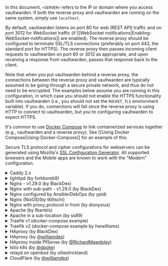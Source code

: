 In this document, `<SERVER>` refers to the IP or domain where you access vaultwarden. If both the reverse proxy and vaultwarden are running on the same system, simply use `localhost`.

By default, vaultwarden listens on port 80 for web (REST API) traffic and on port 3012 for WebSocket traffic (if [[WebSocket notifications|Enabling-WebSocket-notifications]] are enabled). The reverse proxy should be configured to terminate SSL/TLS connections (preferably on port 443, the standard port for HTTPS). The reverse proxy then passes incoming client requests to vaultwarden on port 80 or 3012 as appropriate, and upon receiving a response from vaultwarden, passes that response back to the client.

Note that when you put vaultwarden behind a reverse proxy, the connections between the reverse proxy and vaultwarden are typically assumed to be going through a secure private network, and thus do not need to be encrypted. The examples below assume you are running in this configuration, in which case you should not enable the HTTPS functionality built into vaultwarden (i.e., you should not set the `ROCKET_TLS` environment variable). If you do, connections will fail since the reverse proxy is using HTTP to connect to vaultwarden, but you're configuring vaultwarden to expect HTTPS.

It's common to use [Docker Compose](https://docs.docker.com/compose/) to link containerized services together (e.g., vaultwarden and a reverse proxy). See [[Using Docker Compose|Using-Docker-Compose]] for an example of this.

Secure TLS protocol and cipher configurations for webservers can be generated using Mozilla's [SSL Configuration Generator](https://ssl-config.mozilla.org/). All supported browsers and the Mobile apps are known to work with the "Modern" configuration.

<details>
<summary>Caddy 2.x</summary><br/>

Caddy 2 will automatically enable HTTPS in most circumstances, check the [docs](https://caddyserver.com/docs/automatic-https#activation).

In the Caddyfile syntax, `{$VAR}` denotes the value of the environment variable `VAR`.
If you prefer, you can also directly specify a value instead of substituting an env var value.

```

# Uncomment this in addition with the import admin_redir statement allow access to the admin interface only from local networks
# (admin_redir) {
#        @admin {
#                path /admin*
#                not remote_ip private_ranges
#        }
#        redir @admin /
# }

{$DOMAIN} {
  log {
    level INFO
    output file {$LOG_FILE} {
      roll_size 10MB
      roll_keep 10
    }
  }

  # Uncomment this if you want to get a cert via ACME (Let's Encrypt or ZeroSSL).
  # tls {$EMAIL}

  # Or uncomment this if you're providing your own cert. You would also use this option
  # if you're running behind Cloudflare.
  # tls {$SSL_CERT_PATH} {$SSL_KEY_PATH}

  # This setting may have compatibility issues with some browsers
  # (e.g., attachment downloading on Firefox). Try disabling this
  # if you encounter issues.
  encode gzip

  # Uncomment to improve security (WARNING: only use if you understand the implications!)
  # If you want to use FIDO2 WebAuthn, set X-Frame-Options to "SAMEORIGIN" or the Browser will block those requests
  # header {
  #      # Enable HTTP Strict Transport Security (HSTS)
  #      Strict-Transport-Security "max-age=31536000;"
  #      # Enable cross-site filter (XSS) and tell browser to block detected attacks
  #      X-XSS-Protection "1; mode=block"
  #      # Disallow the site to be rendered within a frame (clickjacking protection)
  #      X-Frame-Options "SAMEORIGIN"
  #      # Prevent search engines from indexing (optional)
  #      X-Robots-Tag "none"
  #      # Server name removing
  #      -Server
  # }

  # Uncomment to allow access to the admin interface only from local networks
# import admin_redir

  # Proxy everything to Rocket
  # if located at a sub-path the reverse_proxy line will look like:
  #   reverse_proxy /subpath/* <SERVER>:80
  reverse_proxy <SERVER>:80 {
       # Send the true remote IP to Rocket, so that vaultwarden can put this in the
       # log, so that fail2ban can ban the correct IP.
       header_up X-Real-IP {remote_host}
  }
}
```
</details>

<details>
<summary>lighttpd (by forkbomb9)</summary><br/>

```lighttpd
server.modules += ( "mod_proxy" )

$HTTP["host"] == "vault.example.net" {
    $HTTP["url"] == "/notifications/hub" {
       # WebSocket proxy
       proxy.server  = ( "" => ("vaultwarden" => ( "host" => "<SERVER>", "port" => 3012 )))
       proxy.forwarded = ( "for" => 1 )
       proxy.header = (
           "https-remap" => "enable",
           "upgrade" => "enable",
           "connect" => "enable"
       )
    } else {
       proxy.server  = ( "" => ("vaultwarden" => ( "host" => "<SERVER>", "port" => 4567 )))
       proxy.forwarded = ( "for" => 1 )
       proxy.header = ( "https-remap" => "enable" )
    }
}
```

You'll have to set `IP_HEADER` to `X-Forwarded-For` instead of `X-Real-IP` in the Vaultwarden environment.

</details>

<details>
<summary>Nginx - v1.29.0 (by BlackDex)</summary><br/>

```nginx
# The `upstream` directives ensure that you have a http/1.1 connection
# This enables the keepalive option and better performance
#
# Define the server IP and ports here.
upstream vaultwarden-default {
  zone vaultwarden-default 64k;
  server 127.0.0.1:8080;
  keepalive 2;
}

# Needed to support websocket connections
# See: https://nginx.org/en/docs/http/websocket.html
# Instead of "close" as stated in the above link we send an empty value.
# Else all keepalive connections will not work.
map $http_upgrade $connection_upgrade {
    default upgrade;
    ''      "";
}

# Redirect HTTP to HTTPS
server {
    listen 80;
    listen [::]:80;
    server_name vaultwarden.example.tld;

    if ($host = vaultwarden.example.tld) {
        return 301 https://$host$request_uri;
    }
    return 404;
}

server {
    # For older versions of nginx appened http2 to the listen line after ssl and remove `http2 on`
    listen 443 ssl;
    listen [::]:443 ssl;
    http2 on;
    server_name vaultwarden.example.tld;

    # Specify SSL Config when needed
    #ssl_certificate /path/to/certificate/letsencrypt/live/vaultwarden.example.tld/fullchain.pem;
    #ssl_certificate_key /path/to/certificate/letsencrypt/live/vaultwarden.example.tld/privkey.pem;
    #ssl_trusted_certificate /path/to/certificate/letsencrypt/live/vaultwarden.example.tld/fullchain.pem;

    client_max_body_size 525M;

    location / {
      proxy_http_version 1.1;
      proxy_set_header Upgrade $http_upgrade;
      proxy_set_header Connection $connection_upgrade;

      proxy_set_header Host $host;
      proxy_set_header X-Real-IP $remote_addr;
      proxy_set_header X-Forwarded-For $proxy_add_x_forwarded_for;
      proxy_set_header X-Forwarded-Proto $scheme;

      proxy_pass http://vaultwarden-default;
    }

    # Optionally add extra authentication besides the ADMIN_TOKEN
    # Remove the comments below `#` and create the htpasswd_file to have it active
    #
    #location /admin {
    #  # See: https://docs.nginx.com/nginx/admin-guide/security-controls/configuring-http-basic-authentication/
    #  auth_basic "Private";
    #  auth_basic_user_file /path/to/htpasswd_file;
    #
    #  proxy_http_version 1.1;
    #  proxy_set_header Upgrade $http_upgrade;
    #  proxy_set_header Connection $connection_upgrade;
    #
    #  proxy_set_header Host $host;
    #  proxy_set_header X-Real-IP $remote_addr;
    #  proxy_set_header X-Forwarded-For $proxy_add_x_forwarded_for;
    #  proxy_set_header X-Forwarded-Proto $scheme;
    #
    #  proxy_pass http://vaultwarden-default;
    #}
}
```

If you run into 504 Gateway Timeout problems, tell nginx to wait longer for vaultwarden by adding longer timeouts to the `server {` section, for example:

```nginx
  proxy_connect_timeout       777;
  proxy_send_timeout          777;
  proxy_read_timeout          777;
  send_timeout                777;
```

</details>

<details>
<summary>Nginx with sub-path - v1.29.0 (by BlackDex)</summary><br/>

In this example vaultwarden will be available via https://bitwarden.example.tld/vault/<br/>
If you want to use any other sub-path, like `bitwarden` or `secret-vault` you should change `/vault/` in the example below to match.<br/>
<br/>
For this to work you need to configure your `DOMAIN` variable to match so it should look like:

```ini
; Add the sub-path! Else this will not work!
DOMAIN=https://vaultwarden.example.tld/vault/
```

```nginx
# The `upstream` directives ensure that you have a http/1.1 connection
# This enables the keepalive option and better performance
#
# Define the server IP and ports here.
upstream vaultwarden-default {
  zone vaultwarden-default 64k;
  server 127.0.0.1:8080;
  keepalive 2;
}

# Needed to support websocket connections
# See: https://nginx.org/en/docs/http/websocket.html
# Instead of "close" as stated in the above link we send an empty value.
# Else all keepalive connections will not work.
map $http_upgrade $connection_upgrade {
    default upgrade;
    ''      "";
}

# Redirect HTTP to HTTPS
server {
    listen 80;
    listen [::]:80;
    server_name vaultwarden.example.tld;

    if ($host = vaultwarden.example.tld) {
        return 301 https://$host$request_uri;
    }
    return 404;
}

server {
    # For older versions of nginx appened `http2` to the listen line after ssl and remove `http2 on;`
    listen 443 ssl;
    listen [::]:443 ssl;
    http2 on;
    server_name vaultwarden.example.tld;

    # Specify SSL Config when needed
    #ssl_certificate /path/to/certificate/letsencrypt/live/vaultwarden.example.tld/fullchain.pem;
    #ssl_certificate_key /path/to/certificate/letsencrypt/live/vaultwarden.example.tld/privkey.pem;
    #ssl_trusted_certificate /path/to/certificate/letsencrypt/live/vaultwarden.example.tld/fullchain.pem;

    client_max_body_size 525M;

    ## Using a Sub Path Config
    # Path to the root of your installation
    # Be sure to DO ADD a trailing /, else you will experience issues 
    # But only for this location, all other locations should NOT add this.
    location /vault/ {
      proxy_http_version 1.1;
      proxy_set_header Upgrade $http_upgrade;
      proxy_set_header Connection $connection_upgrade;

      proxy_set_header Host $host;
      proxy_set_header X-Real-IP $remote_addr;
      proxy_set_header X-Forwarded-For $proxy_add_x_forwarded_for;
      proxy_set_header X-Forwarded-Proto $scheme;

      proxy_pass http://vaultwarden-default;
    }

    # Optionally add extra authentication besides the ADMIN_TOKEN
    # Remove the comments below `#` and create the htpasswd_file to have it active
    #
    # DO NOT add a trailing /, else you will experience issues
    #location /vault/admin {
    #  # See: https://docs.nginx.com/nginx/admin-guide/security-controls/configuring-http-basic-authentication/
    #  auth_basic "Private";
    #  auth_basic_user_file /path/to/htpasswd_file;
    #
    #  proxy_http_version 1.1;
    #  proxy_set_header Upgrade $http_upgrade;
    #  proxy_set_header Connection $connection_upgrade;
    #
    #  proxy_set_header Host $host;
    #  proxy_set_header X-Real-IP $remote_addr;
    #  proxy_set_header X-Forwarded-For $proxy_add_x_forwarded_for;
    #  proxy_set_header X-Forwarded-Proto $scheme;
    #
    #  proxy_pass http://vaultwarden-default;
    #}
}
```
</details>

<details>
<summary>Nginx configured by Ansible/DebOps (by ypid)</summary><br/>

Ansible inventory example that uses [DebOps](https://debops.org) to configure Nginx as a reverse proxy for vaultwarden. I choose to go with the PSK in the URL for additional security to not expose the API to everyone on the Internet because the client apps do not support client certificates yet (I tested it). Refer to [[Hardening Guide – hiding under a subdir|Hardening-Guide#hiding-under-a-subdir]].

```YAML
vaultwarden__fqdn: 'vault.example.org'
vaultwarden__http_psk_subpath_enabled: True
vaultwarden__http_psk_subpath: '{{ lookup("password", secret + "/vaultwarden/" +
                                     inventory_hostname + "/config/subpath chars=ascii_letters,digits length=23")
                                   if vaultwarden__http_psk_subpath_enabled | bool
                                   else "" }}'

nginx__upstreams:

  - name: 'vaultwarden-default'
    type: 'default'
    enabled: True
    server: 'localhost:8000'

  - name: 'vaultwarden-ws'
    type: 'default'
    enabled: True
    server: 'localhost:3012'

nginx__servers:

  - name: '{{ vaultwarden__fqdn }}'
    filename: 'debops.vaultwarden'
    by_role: 'debops.vaultwarden'
    favicon: False
    # root: '/usr/share/vaultwarden/web-vault'

    location_list:

      - pattern: '/'
        options: |-
          deny all;

      - pattern: '= /{{ vaultwarden__http_psk_subpath }}'
        options: |-
          return 307 $scheme://$host$request_uri/;

      ## All the security HTTP headers would then need to be set by nginx as well.
      # - pattern: '/{{ vaultwarden__http_psk_subpath }}/'
      #   options: |-
      #     alias /usr/share/vaultwarden/web-vault/;

      - pattern: '/{{ vaultwarden__http_psk_subpath }}/'
        options: |-
          proxy_set_header Host              $host;
          proxy_set_header X-Real-IP         $remote_addr;
          proxy_set_header X-Forwarded-For   $proxy_add_x_forwarded_for;
          proxy_set_header X-Forwarded-Proto $scheme;
          proxy_set_header X-Forwarded-Port  443;

          proxy_pass http://vaultwarden-default;

      - pattern: '/{{ vaultwarden__http_psk_subpath }}/notifications/hub/negotiate'
        options: |-
          proxy_set_header Host              $host;
          proxy_set_header X-Real-IP         $remote_addr;
          proxy_set_header X-Forwarded-For   $proxy_add_x_forwarded_for;
          proxy_set_header X-Forwarded-Proto $scheme;
          proxy_set_header X-Forwarded-Port  443;

          proxy_pass http://vaultwarden-default;

      - pattern: '/{{ vaultwarden__http_psk_subpath }}/notifications/hub'
        options: |-
          proxy_http_version 1.1;
          proxy_set_header Upgrade $http_upgrade;
          proxy_set_header Connection $connection_upgrade;

          proxy_set_header Host              $host;
          proxy_set_header X-Real-IP         $remote_addr;
          proxy_set_header X-Forwarded-For   $proxy_add_x_forwarded_for;
          proxy_set_header X-Forwarded-Proto $scheme;
          proxy_set_header X-Forwarded-Port  443;

          proxy_pass http://vaultwarden-ws;

      # Do not use the icons features as long as it reveals all domains from
      # our credentials to the server.
      - pattern: '/{{ vaultwarden__http_psk_subpath }}/icons/'
        options: |-
          access_log off;
          log_not_found off;
          deny all;
```
</details>

<details>
<summary>Nginx (NixOS)(by tklitschi)</summary><br/>

Example NixOS nginx config. For more Information about NixOS Deployment see [Deployment Wiki page](https://github.com/dani-garcia/vaultwarden/wiki/Deployment-examples).


```nix
{ config, ... }:
{
  security.acme.acceptTerms = true;
  security.acme.email = "me@example.com";
  security.acme.certs = {

    "vw.example.com" = {
      group = "vaultwarden";
      keyType = "rsa2048";
      allowKeysForGroup = true;
    };
  };

  services.nginx = {
    enable = true;

    recommendedGzipSettings = true;
    recommendedOptimisation = true;
    recommendedProxySettings = true;
    recommendedTlsSettings = true;

    virtualHosts = {
      "vw.example.com" = {
        forceSSL = true;
        enableACME = true;
        locations."/" = {
          proxyPass = "http://localhost:8812"; #changed the default rocket port due to some conflict
          proxyWebsockets = true;
        };
        locations."/notifications/hub" = {
          proxyPass = "http://localhost:3012";
          proxyWebsockets = true;
        };
        locations."/notifications/hub/negotiate" = {
          proxyPass = "http://localhost:8812";
          proxyWebsockets = true;
        };
      };
    };
  };
}

```
</details>

<details>
<summary>Nginx with proxy_protocol in front (by dionysius)</summary><br/>

In this example there is a downstream proxy communicating in [proxy_protocol in front of this nginx](https://docs.nginx.com/nginx/admin-guide/load-balancer/using-proxy-protocol/) (E.g. a [LXD proxy device with proxy_protocol enabled](https://linuxcontainers.org/lxd/docs/master/reference/devices_proxy/)). Nginx needs to correctly consume the protocol and headers to forward need to be set from the those. Lines marked with `# <---` have different contents than blackdex example.

For reference this LXD downstream proxy device configuration:
```yaml
devices:
  http:
    connect: tcp:[::1]:80
    listen: tcp:[::]:80
    proxy_protocol: "true"
    type: proxy
  https:
    connect: tcp:[::1]:443
    listen: tcp:[::]:443
    proxy_protocol: "true"
    type: proxy
```

```nginx
# proxy_protocol related:

set_real_ip_from ::1; # which downstream proxy to trust, enter address of your proxy in front
real_ip_header proxy_protocol; # optional, if you want nginx to override remote_addr with info from proxy_protocol. depends on which variables you use regarding remote addr in log template and in server or stream blocks.

# below based on blackdex example:

# The `upstream` directives ensure that you have a http/1.1 connection
# This enables the keepalive option and better performance
#
# Define the server IP and ports here.
upstream vaultwarden-default {
  zone vaultwarden-default 64k;
  server 127.0.0.1:8080;
  keepalive 2;
}
upstream vaultwarden-ws {
  zone vaultwarden-ws 64k;
  server 127.0.0.1:3012;
  keepalive 2;
}

# Redirect HTTP to HTTPS
server {
    if ($host = bitwarden.example.tld) {
        return 301 https://$host$request_uri;
    }

    listen 80 proxy_protocol; # <---
    listen [::]:80 proxy_protocol; # <---
    server_name bitwarden.example.tld;
    return 404;
}

server {
    listen 443 ssl http2 proxy_protocol; # <---
    listen [::]:443 ssl http2 proxy_protocol; # <---
    server_name vaultwarden.example.tld;

    # Specify SSL Config when needed
    #ssl_certificate /path/to/certificate/letsencrypt/live/vaultwarden.example.tld/fullchain.pem;
    #ssl_certificate_key /path/to/certificate/letsencrypt/live/vaultwarden.example.tld/privkey.pem;
    #ssl_trusted_certificate /path/to/certificate/letsencrypt/live/vaultwarden.example.tld/fullchain.pem;

    client_max_body_size 128M;

    ## Using a Sub Path Config
    # Path to the root of your installation
    # Be sure to add the trailing /, else you could have issues
    location /vault/ {
      proxy_http_version 1.1;
      proxy_set_header "Connection" "";

      proxy_set_header Host $host;
      proxy_set_header X-Real-IP $remote_addr; # <--- or if real_ip_header not set above: $proxy_forwarded_for
      proxy_set_header X-Forwarded-For $proxy_add_x_forwarded_for; # <-- or if real_ip_header not set above: $proxy_forwarded_for
      proxy_set_header X-Forwarded-Proto $scheme;

      proxy_pass http://vaultwarden-default;
    }

    location /vault/notifications/hub/negotiate {
      proxy_http_version 1.1;
      proxy_set_header "Connection" "";

      proxy_set_header Host $host;
      proxy_set_header X-Real-IP $remote_addr; # <--- or if real_ip_header not set above: $proxy_forwarded_for
      proxy_set_header X-Forwarded-For $proxy_add_x_forwarded_for; # <-- or if real_ip_header not set above: $proxy_forwarded_for
      proxy_set_header X-Forwarded-Proto $scheme;

      proxy_pass http://vaultwarden-default;
    }

    location /vault/notifications/hub {
      proxy_http_version 1.1;
      proxy_set_header Upgrade $http_upgrade;
      proxy_set_header Connection "upgrade";

      proxy_set_header Host $host;
      proxy_set_header X-Real-IP $remote_addr; # <--- or if real_ip_header not set above: $proxy_forwarded_for
      proxy_set_header Forwarded $remote_addr; # <--- [sic] this is not correct [RFC 7239](https://datatracker.ietf.org/doc/html/rfc7239)
      proxy_set_header X-Forwarded-For $proxy_add_x_forwarded_for; # <-- or if real_ip_header not set above: $proxy_forwarded_for
      proxy_set_header X-Forwarded-Proto $scheme;

      proxy_pass http://vaultwarden-ws;
    }
}
```
</details>

<details>
<summary>Apache (by fbartels)</summary><br/>

Remember to enable `mod_proxy_wstunnel` and `mod_proxy_http`, for example with: `a2enmod proxy_wstunnel` and `a2enmod proxy_http`.
```apache
<VirtualHost *:443>
    SSLEngine on
    ServerName bitwarden.$hostname.$domainname

    SSLCertificateFile ${SSLCERTIFICATE}
    SSLCertificateKeyFile ${SSLKEY}
    SSLCACertificateFile ${SSLCA}
    ${SSLCHAIN}

    ErrorLog \${APACHE_LOG_DIR}/bitwarden-error.log
    CustomLog \${APACHE_LOG_DIR}/bitwarden-access.log combined

    ProxyPass / http://<SERVER>:80/ upgrade=websocket

    ProxyPreserveHost On
    ProxyRequests Off
    RequestHeader set X-Real-IP %{REMOTE_ADDR}s
    # Add this line if your url attributes are reported back as http://... :
    # RequestHeader add X-Forwarded-Proto https
</VirtualHost>
```
</details>

<details>
<summary>Apache in a sub-location (by ss89)</summary><br/>
Modify your docker start-up to include the sub-location.

```
; Add the sub-location! Else this will not work!
DOMAIN=https://$hostname.$domainname/$sublocation/
```

Ensure you have the websocket proxy module loaded somewhere in your apache config.
It can look something like: 

```
LoadModule proxy_wstunnel_module modules/mod_proxy_wstunnel.so`
```

On some OS's you can use a2enmod, for example with: `a2enmod proxy_wstunnel` and `a2enmod proxy_http`.

```apache
<VirtualHost *:443>
    SSLEngine on
    ServerName $hostname.$domainname

    SSLCertificateFile ${SSLCERTIFICATE}
    SSLCertificateKeyFile ${SSLKEY}
    SSLCACertificateFile ${SSLCA}
    ${SSLCHAIN}

    ErrorLog \${APACHE_LOG_DIR}/error.log
    CustomLog \${APACHE_LOG_DIR}/access.log combined

    <Location /$sublocation/> #adjust here if necessary
        RewriteEngine On
        RewriteCond %{HTTP:Upgrade} =websocket [NC]
        RewriteRule /notifications/hub(.*) ws://<SERVER>:3012/$1 [P,L]
        ProxyPass http://<SERVER>:80/$sublocation/

        ProxyPreserveHost On
        RequestHeader set X-Real-IP %{REMOTE_ADDR}s
    </Location>
</VirtualHost>
```
</details>

<details>
<summary>Traefik v1 (docker-compose example)</summary><br/>

```yaml
labels:
    - traefik.enable=true
    - traefik.docker.network=traefik
    - traefik.web.frontend.rule=Host:bitwarden.domain.tld
    - traefik.web.port=80
    - traefik.hub.frontend.rule=Host:bitwarden.domain.tld;Path:/notifications/hub
    - traefik.hub.port=3012
    - traefik.hub.protocol=ws
```
</details>

<details>
<summary>Traefik v2 (docker-compose example by hwwilliams)</summary><br/>

#### Traefik v1 labels migrated to Traefik v2
```yaml
labels:
  - traefik.enable=true
  - traefik.docker.network=traefik
  - traefik.http.routers.bitwarden-ui.rule=Host(`bitwarden.domain.tld`)
  - traefik.http.routers.bitwarden-ui.service=bitwarden-ui
  - traefik.http.services.bitwarden-ui.loadbalancer.server.port=80
  - traefik.http.routers.bitwarden-websocket.rule=Host(`bitwarden.domain.tld`) && Path(`/notifications/hub`)
  - traefik.http.routers.bitwarden-websocket.service=bitwarden-websocket
  - traefik.http.services.bitwarden-websocket.loadbalancer.server.port=3012
```

#### Migrated labels plus HTTP to HTTPS redirect
These labels assume that the entrypoints defined in Traefik for port 80 and 443 are 'web' and 'websecure' respectively.

These labels also assume you already have a default certificates resolver defined in Traefik.
```yaml
labels:
  - traefik.enable=true
  - traefik.docker.network=traefik
  - traefik.http.middlewares.redirect-https.redirectScheme.scheme=https
  - traefik.http.middlewares.redirect-https.redirectScheme.permanent=true
  - traefik.http.routers.bitwarden-ui-https.rule=Host(`bitwarden.domain.tld`)
  - traefik.http.routers.bitwarden-ui-https.entrypoints=websecure
  - traefik.http.routers.bitwarden-ui-https.tls=true
  - traefik.http.routers.bitwarden-ui-https.service=bitwarden-ui
  - traefik.http.routers.bitwarden-ui-http.rule=Host(`bitwarden.domain.tld`)
  - traefik.http.routers.bitwarden-ui-http.entrypoints=web
  - traefik.http.routers.bitwarden-ui-http.middlewares=redirect-https
  - traefik.http.routers.bitwarden-ui-http.service=bitwarden-ui
  - traefik.http.services.bitwarden-ui.loadbalancer.server.port=80
  - traefik.http.routers.bitwarden-websocket-https.rule=Host(`bitwarden.domain.tld`) && Path(`/notifications/hub`)
  - traefik.http.routers.bitwarden-websocket-https.entrypoints=websecure
  - traefik.http.routers.bitwarden-websocket-https.tls=true
  - traefik.http.routers.bitwarden-websocket-https.service=bitwarden-websocket
  - traefik.http.routers.bitwarden-websocket-http.rule=Host(`bitwarden.domain.tld`) && Path(`/notifications/hub`)
  - traefik.http.routers.bitwarden-websocket-http.entrypoints=web
  - traefik.http.routers.bitwarden-websocket-http.middlewares=redirect-https
  - traefik.http.routers.bitwarden-websocket-http.service=bitwarden-websocket
  - traefik.http.services.bitwarden-websocket.loadbalancer.server.port=3012
```
</details>

<details>
<summary>HAproxy (by BlackDex)</summary><br/>

Add these lines to your haproxy configuration. 

```haproxy
frontend vaultwarden
    bind 0.0.0.0:80
    option forwardfor header X-Real-IP
    http-request set-header X-Real-IP %[src]
    default_backend vaultwarden_http
    use_backend vaultwarden_ws if { path_beg /notifications/hub } !{ path_beg /notifications/hub/negotiate }

backend vaultwarden_http
    # Enable compression if you want
    # compression algo gzip
    # compression type text/plain text/css application/json application/javascript text/xml application/xml application/xml+rss text/javascript
    server vwhttp 0.0.0.0:8080

backend vaultwarden_ws
    server vwws 0.0.0.0:3012
```
</details>


<details>
<summary>HAproxy (by <a href="https://github.com/williamdes" target="_blank">@williamdes</a>)</summary><br/>

Add these lines to your HAproxy configuration. 

```haproxy
backend static-success-default
  mode http
  errorfile 503 /usr/local/etc/haproxy/static/index.static.default.html
  errorfile 200 /usr/local/etc/haproxy/static/index.static.default.html

frontend http-in
    bind *:80
    bind *:443 ssl crt /acme.sh/domain.tld/domain.tld.pem
    option forwardfor header X-Real-IP
    http-request set-header X-Real-IP %[src]
    default_backend static-success-default

    # Define hosts
    acl host_bitwarden_domain_tld hdr(Host) -i bitwarden.domain.tld

    ## figure out which one to use
    use_backend vaultwarden_http if host_bitwarden_domain_tld !{ path_beg /notifications/hub } or { path_beg /notifications/hub/negotiate }
    use_backend vaultwarden_ws if host_bitwarden_domain_tld { path_beg /notifications/hub } !{ path_beg /notifications/hub/negotiate }

backend vaultwarden_http
    # Enable compression if you want
    # compression algo gzip
    # compression type text/plain text/css application/json application/javascript text/xml application/xml application/xml+rss text/javascript
    # You can use the container hostname if you are using haproxy with docker-compose
    server vw_http 0.0.0.0:8080

backend vaultwarden_ws
    # You can use the container hostname if you are using haproxy with docker-compose
    server vw_ws 0.0.0.0:3012
```
</details>

<details>
<summary>HAproxy inside PfSense (by <a href="https://github.com/RichardMawdsley" target="_blank">@RichardMawdsley</a>)</summary><br/>

Being a GUI setup, details\instructions below for you to add where required. 
 * Assumes you already have basic HTTP>HTTPS Redirection setup [Basic Setup](https://blog.devita.co/pfsense-to-proxy-traffic-for-websites-using-pfsense/)


## Backend Creation
Backend 1:
```
Mode	Name	                   Forwardto	     Address	     Port	 Encrypt(SSL)	SSL checks	Weight	Actions
active 	Vaultwarden                Address+Port:     IPADDRESSHERE   80          no             no
```
Backend 2:
```
Mode	Name	                   Forwardto	     Address	     Port	 Encrypt(SSL)	SSL checks	Weight	Actions
active 	Vaultwarden-Notifications  Address+Port:     IPADDRESSHERE   3012        no             no
```

## Frontend Creation - 1 - Domain
**ACCESS CONTROL LIST**
``` 	
ACL00
Host matches:
no
no
FQDN.com     -  NOTE:  This needs to be your root domain.  
 	
ACL00
Path starts with:
no
yes
/big-ass-randomised-test-that-really-no-one-is-ever-going-to-type-DONT-USE-THIS-LINE-THOUGH-make-your-own-up

ACL01
Host matches:
no
no
VAULTWARDEN.MYDOMAIN.COM

ACL01
Host matches:
no
no
EXAMPLE-OTHER-SUB-DOMAIN-1.MYDOMAIN.COM

ACL01
Host matches:
no
no
EXAMPLE-OTHER-SUB-DOMAIN-2.MYDOMAIN.COM
```

**ACTIONS - 1 - Domain**
``` 	
http-request allow
See below
ACL01

http-request deny
See below
ACL00
```


## Frontend Creation - 2 - VaultWarden
**ACCESS CONTROL LIST**
``` 	
ACL1
Path starts with:
no
yes
/notifications/hub  
 	
ACL2
Path starts with:
no
no
/notifications/hub/negotiate  
 	
ACL3
Path starts with:
no
no
/notifications/hub  
 	
ACL4
Path starts with:
no
yes
/notifications/hub/negotiate

ACL5
Path starts with:
no
no
/admin
```

**ACTIONS - 2 - VaultWarden**
``` 	
Use Backend
See below
ACL1  
backend: VaultWarden
 	
Use Backend
See below
ACL2  
backend: VaultWarden
 	
Use Backend
See below
ACL3  
backend: VaultWarden-Notifications
 	
Use Backend
See below
ACL4
backend: VaultWarden-Notifications

http-request deny
See below
ACL5
```

**Updates**
```
Updated above 30/07 - I realised after the first config that because ACL1-4 have 'Not' in, they were matching anything to their actions.  So BlahBlahMcGee.FQDN.com was passing through.  This was not intended, so ACL5 has been added above which resolves this, it also removes the need for the default backend.
Updated again 30/07 - ^ Yeah that didnt work.  This all stems because HaProxy doesnt allow for 'AND' in ACL's. Sigh.  Now with the above, you cofigure a front end for you root domain.  This has a deny for itself, and anything not specified.  So if you have multiple other subdomains you're passing through, you need to add them here all under ACL01.  Now everything works as it should!
```

**Important Notes**
```
1) You must keep the Domain FrontEnd up to date with any other sub domains on an allow list
2) On the Domain FrontEnd, ACL01 must be top of the Actions table - or atleast above ACL00
3) Duplicate Use of ACL names is intentional. No I havent typoed them.  ACL00, ACL01 etc
```

**OPTIONAL**
```
ACL5 above denies access to the /admin portal.  I'm not particually fond of the admin portal not having any form of 2FA and only a password.  Thus when I'm not using it, I just deny access.  If I need it, unblock, do the required job and reblock.
```

Complete! - Go test!

This in turn will add the equivilent of below to your config (note this is an extract for example). 

	acl			ACL00	var(txn.txnhost) -m str -i VAULTWARDEN.MYDOMAIN.COM
	acl			ACL00	var(txn.txnpath) -m beg -i /big-ass-randomised-test-that-really-no-one-is-ever-going-to-type-DONT-USE-THIS-LINE-THOUGH-make-your-own-up
	acl			ACL01	var(txn.txnhost) -m str -i EXAMPLE-OTHER-SUB-DOMAIN-1.MYDOMAIN.COM
	acl			ACL01	var(txn.txnhost) -m str -i EXAMPLE-OTHER-SUB-DOMAIN-2.MYDOMAIN.COM
	acl			ACL1	var(txn.txnpath) -m beg -i /notifications/hub
	acl			ACL2	var(txn.txnpath) -m beg -i /notifications/hub/negotiate
	acl			ACL3	var(txn.txnpath) -m beg -i /notifications/hub
	acl			ACL4	var(txn.txnpath) -m beg -i /notifications/hub/negotiate
	acl			ACL5	var(txn.txnpath) -m beg -i /admin

	http-request allow  if  ACL01 
	http-request deny   if  !ACL00 
	http-request deny   if  !ACL5 
	http-request deny   if  ACL5 
	use_backend VaultWarden_ipvANY  if  !ACL1 
	use_backend VaultWarden_ipvANY  if  ACL2 
	use_backend VaultWarden-Notifications_ipvANY  if  ACL3 
	use_backend VaultWarden-Notifications_ipvANY  if  !ACL4 

To test, if you navigate in a browser to /notifications/hub then you should get a page saying "WebSocket Protocol Error: Unable to parse WebSocket key.".. that means its working! - all other sub pages should get a Rocket error.
</details>

<details>
<summary>Istio k8s (by <a href="https://github.com/dpoke" target="_blank">@dpoke</a>)</summary><br/>

```gateway+vs
apiVersion: networking.istio.io/v1beta1
kind: Gateway
metadata:
  name: vaultwarden-gateway
  namespace: vaultwarden
spec:
  selector:
    istio: ingressgateway-internal # use Istio default gateway implementation
  servers:
  - hosts:
    - vw.k8s.prod
    port:
      number: 80
      name: http
      protocol: HTTP
    tls:
      httpsRedirect: true
  - hosts:
    - vw.k8s.prod
    port:
      name: https-443
      number: 443
      protocol: HTTPS
    tls:
      mode: SIMPLE
      credentialName: vw-k8s-prod-tls
---
apiVersion: networking.istio.io/v1beta1
kind: VirtualService
metadata:
  name: vaultwarden-vs
  namespace: vaultwarden
spec:
  hosts:
  - vw.k8s.prod
  gateways:
  - vaultwarden-gateway
  http:
  - match:
    - uri:
        exact: /notifications/hub
    route:
    - destination:
        port:
          number: 3012
        host: vaultwarden-ws
  - match:
    - uri:
        prefix: /
    route:
    - destination:
        port:
          number: 80
        host: vaultwarden
```
</details>
<details>
<summary>relayd on openbsd (by olliestrickland)</summary><br/>

This is a tested and working (websockets included) - /etc/relayd.conf - on openbsd 7.2 using vaultwarden from ports - https://openports.se/security/vaultwarden

This configuration depends on proper setup of tls - I used https://man.openbsd.org/acme-client
```
table <vaultwarden-default-host> { localhost }
table <vaultwarden-websocket-host> { localhost }

# protocol definition for vaultwarden with tls

http protocol vaultwarden-https {
        # add a header vaultwarden needs
        match request header append "X-Real-IP" value "$REMOTE_ADDR"

        # add a few headers vaultwarden may not need
        match request header append "Host" value "$HOST"
        match request header append "X-Forwarded-For" value "$REMOTE_ADDR"
        match request header append "X-Forwarded-By" value "$SERVER_ADDR:$SERVER_PORT"

        # most general rule - forward connections to vaultwarden rocket
        match request path "/*" forward to <vaultwarden-default-host>

        # forward the path used for websocket to the vaultwarden websocket port
        match request path "/notifications/hub" forward to <vaultwarden-websocket-host>

        # save most specific path for last - this path should not forward to the websocket server
        match request path "/notifications/hub/negotiate" forward to <vaultwarden-default-host>

        # various TCP options
        tcp { nodelay, sack, backlog 128 }

        # tls config
        tls keypair bitwarden.example.tld
        tls { no tlsv1.0, ciphers HIGH }

        # allow websockets - this is nice it handles the connection upgrade, no need for manual header edits
        http websockets
}

# relay definition for vaultwarden - forward inbound 443 tls on the egress interface to rocket on default port 8000 and websocket on 3012

relay vaultwarden-https-relay {
        listen on egress port 443 tls
        protocol vaultwarden-https
        forward to <vaultwarden-default-host> port 8000
        forward to <vaultwarden-websocket-host> port 3012
}
```
</details>

<details>
<summary>CloudFlare (by <a href="https://github.com/williamdes" target="_blank">@williamdes</a>)</summary><br/>

Follow the screenshot to create a new rule.
Example dashboard URL to find the settings: `https://dash.cloudflare.com/xxxxxx/example.org/rules/origin-rules/new`

![Rules](https://github.com/dani-garcia/vaultwarden/assets/7784660/e27d9152-219b-4b6a-bf96-dcfce30ebd73)
</details>
